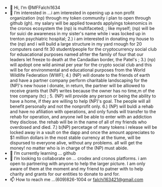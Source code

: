 - 👋 Hi, I’m @MFFalchi1634
- 👀 I’m interested in ...i am interested in opening up a non profit organization (np) through my token community i plan to open through github (gh). my salary will be applied towards applyings tokenomics in the cronos ecosystem the (np) is multifaceted; ; like myself; (np) will be for suici
de awareness in my sister's name while i was locked up in trenton psychiatric hospital; 2.) i am interested in donating my house to the (np) and i will build a large structure in my yard rnough for 20 computers oand fit 30 student/people for the cryptocurrency social club for eduacational purposes named afrter the family of four that our leaders let freeze to death at the Candadian border, the Patel's ; 3.) (np) will apdopt one wild animal per year for the crypto social club and this will be for environmental and educational purposes from the World Wildlife Federation (WWF); 4.) (NP) will donate to the friends of earth and have a partner company perform charitable landscaping for the (NP)'s new house i donate, in return, the partner will be alliowed to receive grants that (NP) writes because the owner has no time,m of the tree company (tc) ; 5. (NP) will provide any person or being the ability to have a home, if they are willing to help (NP)'s goal. The people will all benefit personally and not the nonprofit only. 6.) (NP) will buldi a rehab and have no afiliation with operations, and only funds will transfer to the rehab for operation, and anyone iwll be able to enter with an addiction  they disclose. the rehab will be in the name of all of my friends who overdosed and died. 7.) b(NP) percetage of many tokens i release will be locked away in a vault on the dapp and once the amount appreciates to $1 million dollars in the most stable currency at the tiume, will be dispursed to everyone alive, without any problems. all will get the money! no matter who is in charge of the (NP) must abide.
- 🌱 I’m currently learning ... github
- 💞️ I’m looking to collaborate on ... crodex and cronos platforms. i am open to partnering with anyone to help the larger picture. I am only aware of them at the moment and my friend to patner with to help charity and grants for our entities to donate to and for. 
- 📫 How to reach me ...(609)826-1004 or falchi163421@gmail.com

<!---
MFFalchi1634/MFFalchi1634 is a ✨ special ✨ repository because its `README.md` (this file) appears on your GitHub profile.
You can click the Preview link to take a look at your changes.
--->
